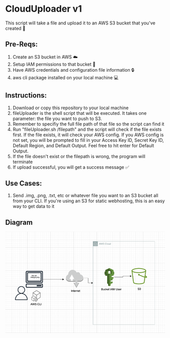 # CloudUploader v1
This script will take a file and upload it to an AWS S3 bucket that you've created :facepunch:

## Pre-Reqs:
1. Create an S3 bucket in AWS :cloud:
2. Setup IAM permissions to that bucket :bust_in_silhouette:
3. Have AWS credentials and configuration file information :lock:
3. aws cli package installed on your local machine :computer:

## Instructions:
1. Download or copy this repository to your local machine
2. fileUploader is the shell script that will be executed. It takes one parameter: the file you want to push to S3.
3. Remember to specifiy the full file path of that file so the script can find it
4. Run "fileUploader.sh /filepath" and the script will check if the file exists first. If the file exists, it will check your AWS config. If you AWS config is not set, you will be prompted to fill in your Access Key ID, Secret Key ID, Default Region, and Default Output. Feel free to hit enter for Default Output. 
5. If the file doesn't exist or the filepath is wrong, the program will terminate
6. If upload successful, you will get a success message :white_check_mark:

## Use Cases:
1. Send .img, .png, .txt, etc or whatever file you want to an S3 bucket all from your CLI. If you're using an S3 for static webhosting, this is an easy way to get data to it

## Diagram
![High Level Architecture](diagram.png)